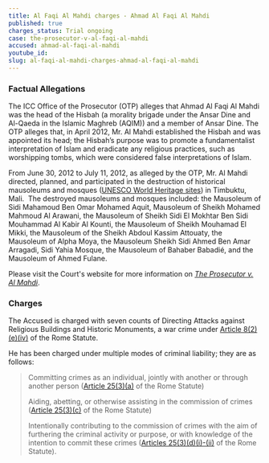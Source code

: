 ```yaml
---
title: Al Faqi Al Mahdi charges - Ahmad Al Faqi Al Mahdi
published: true
charges_status: Trial ongoing
case: the-prosecutor-v-al-faqi-al-mahdi
accused: ahmad-al-faqi-al-mahdi
youtube_id:
slug: al-faqi-al-mahdi-charges-ahmad-al-faqi-al-mahdi
---
```



### Factual Allegations

The ICC Office of the Prosecutor (OTP) alleges that Ahmad Al Faqi Al Mahdi was the head of the Hisbah (a morality brigade under the Ansar Dine and Al-Qaeda in the Islamic Maghreb (AQIM)) and a member of Ansar Dine. The OTP alleges that, in April 2012, Mr. Al Mahdi established the Hisbah and was appointed its head; the Hisbah’s purpose was to promote a fundamentalist interpretation of Islam and eradicate any religious practices, such as worshipping tombs, which were considered false interpretations of Islam.&nbsp;

From June 30, 2012 to July 11, 2012, as alleged by the OTP, Mr. Al Mahdi directed, planned, and participated in the destruction of historical mausoleums and mosques ([UNESCO World Heritage sites](http://whc.unesco.org/en/list/119)) in Timbuktu, Mali.&nbsp; The destroyed mausoleums and mosques included: the Mausoleum of Sidi Mahamoud Ben Omar Mohamed Aquit, Mausoleum of Sheikh Mohamed Mahmoud Al Arawani, the Mausoleum of Sheikh Sidi El Mokhtar Ben Sidi Mouhammad Al Kabir Al Kounti, the Mausoleum of Sheikh Mouhamad El Mikki, the Mausoleum of the Sheikh Abdoul Kassim Attouaty, the Mausoleum of Alpha Moya, the Mausoleum Sheikh Sidi Ahmed Ben Amar Arragadi, Sidi Yahia Mosque, the Mausoleum of Bahaber Babadi&eacute;, and the Mausoleum of Ahmed Fulane.

​Please visit the Court's website for more information on *[The Prosecutor v. Al Mahdi](https://www.icc-cpi.int/mali/al-mahdi)*.

### Charges

The Accused is charged with seven counts of Directing Attacks against Religious Buildings and Historic Monuments, a war crime under [Article 8(2)(e)(iv)](http://www.casematrixnetwork.org/cmn-knowledge-hub/klamberg-commentary/elements-of-crime/#c2370) of the Rome Statute.&nbsp;

He has been charged under multiple modes of criminal liability; they are as follows:

> Committing crimes as an individual, jointly with another or through another person ([Article 25(3)(a)](http://www.casematrixnetwork.org/case-m/klamberg-commentary/rome-statute/#c1198) of the Rome Statute)
>
>
> Aiding, abetting, or otherwise assisting in the commission of crimes ([Article 25(3)(c)](http://www.casematrixnetwork.org/case-m/klamberg-commentary/rome-statute/#c1198) of the Rome Statute)
>
>
> Intentionally contributing to the commission of crimes with the aim of furthering the criminal activity or purpose, or with knowledge of the intention to commit these crimes ([Articles 25(3)(d)(i)-(ii)](http://www.casematrixnetwork.org/case-m/klamberg-commentary/rome-statute/#c1198) of the Rome Statute).